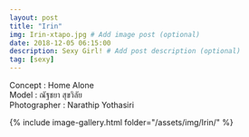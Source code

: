 ```yaml
---
layout: post
title: "Irin"
img: Irin-xtapo.jpg # Add image post (optional)
date: 2018-12-05 06:15:00
description: Sexy Girl! # Add post description (optional)
tag: [sexy]
---
```

Concept : Home Alone  
Model : ณัฐชยา สุขวิลัย  
Photographer : Narathip Yothasiri  


{% include image-gallery.html folder="/assets/img/Irin/" %}
